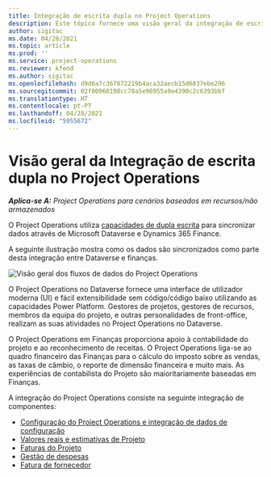 ```yaml
---
title: Integração de escrita dupla no Project Operations
description: Este tópico fornece uma visão geral da integração de escrita dupla no Project Operations.
author: sigitac
ms.date: 04/28/2021
ms.topic: article
ms.prod: ''
ms.service: project-operations
ms.reviewer: kfend
ms.author: sigitac
ms.openlocfilehash: d9d6a7c367872219b4aca32aecb15d6837ebe296
ms.sourcegitcommit: 02f00960198cc78a5e96955a9e4390c2c6393bbf
ms.translationtype: HT
ms.contentlocale: pt-PT
ms.lasthandoff: 04/28/2021
ms.locfileid: "5955672"
---
```

# <a name="project-operations-dual-write-integration-overview"></a>Visão geral da Integração de escrita dupla no Project Operations

_**Aplica-se A:** Project Operations para cenários baseados em recursos/não armazenados_

O Project Operations utiliza [capacidades de dupla escrita](/dynamics365/fin-ops-core/dev-itpro/data-entities/dual-write/dual-write-home-page) para sincronizar dados através de Microsoft Dataverse e Dynamics 365 Finance.

A seguinte ilustração mostra como os dados são sincronizados como parte desta integração entre Dataverse e finanças.

![Visão geral dos fluxos de dados do Project Operations](./media/ProjectOperationsFlows.jpg)

O Project Operations no Dataverse fornece uma interface de utilizador moderna (UI) e fácil extensibilidade sem código/código baixo utilizando as capacidades Power Platform. Gestores de projetos, gestores de recursos, membros da equipa do projeto, e outras personalidades de front-office, realizam as suas atividades no Project Operations no Dataverse.

O Project Operations em Finanças proporciona apoio à contabilidade do projeto e ao reconhecimento de receitas. O Project Operations liga-se ao quadro financeiro das Finanças para o cálculo do imposto sobre as vendas, as taxas de câmbio, o reporte de dimensão financeira e muito mais. As experiências de contabilista do Projeto são maioritariamente baseadas em Finanças.

A integração do Project Operations consiste na seguinte integração de componentes:


- [Configuração do Project Operations e integração de dados de configuração](resource-dual-write-setup-integration.md) 
- [Valores reais e estimativas de Projeto](resource-dual-write-estimates-actuals.md)
- [Faturas do Projeto](resource-dual-write-project-invoice.md)
- [Gestão de despesas](resource-dual-write-expense.md)
- [Fatura de fornecedor](resource-dual-write-vendor-invoice.md)
